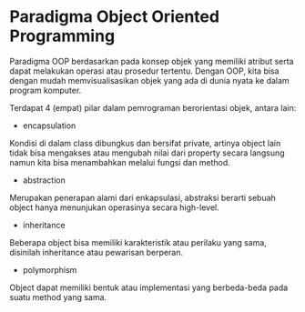 # Paradigma Object Oriented Programming

Paradigma OOP berdasarkan pada konsep objek yang memiliki atribut serta dapat melakukan operasi atau prosedur tertentu. Dengan OOP, kita bisa dengan mudah memvisualisasikan objek yang ada di dunia nyata ke dalam program komputer.

Terdapat 4 (empat) pilar dalam pemrograman berorientasi objek, antara lain:

- encapsulation

Kondisi di dalam class dibungkus dan bersifat private, artinya object lain tidak bisa mengakses atau mengubah nilai dari property secara langsung namun kita bisa menambahkan melalui fungsi dan method.

- abstraction

Merupakan penerapan alami dari enkapsulasi, abstraksi berarti sebuah object hanya menunjukan operasinya secara high-level.

- inheritance

Beberapa object bisa memiliki karakteristik atau perilaku yang sama, disinilah inheritance atau pewarisan berperan.

- polymorphism

Object dapat memiliki bentuk atau implementasi yang berbeda-beda pada suatu method yang sama.
